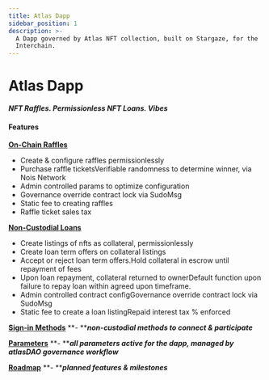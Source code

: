 ```yaml
---
title: Atlas Dapp
sidebar_position: 1
description: >-
  A Dapp governed by Atlas NFT collection, built on Stargaze, for the
  Interchain.
---
```


# Atlas Dapp

_**NFT Raffles. Permissionless NFT Loans. Vibes**_

#### Features

[**On-Chain Raffles**](../raffles/)

* Create & configure raffles permissionlessly
* Purchase raffle ticketsVerifiable randomness to determine winner, via Nois Network
* Admin controlled params to optimize configuration
* Governance override contract lock via SudoMsg
* Static fee to creating raffles
* Raffle ticket sales tax

[**Non-Custodial Loans**](../loans/)

* Create listings of nfts as collateral, permissionlessly
* Create loan term offers on collateral listings
* Accept or reject loan term offers.Hold collateral in escrow until repayment of fees
* Upon loan repayment, collateral returned to ownerDefault function upon failure to repay loan within agreed upon timeframe.
* Admin controlled contract configGovernance override contract lock via SudoMsg
* Static fee to create a loan listingRepaid interest tax % enforced

[**Sign-in Methods**](atlas-dapp/sign-in-options/) **- **_**non-custodial methods to connect & participate**_

[**Parameters**](atlas-dapp/fees-and-params/) **- **_**all parameters active for the dapp, managed by atlasDAO governance workflow**_

[**Roadmap**](atlas-dapp/roadmap/) **- **_**planned features & milestones**_
